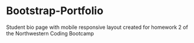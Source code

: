 # Bootstrap-Portfolio
Student bio page with mobile responsive layout created for homework 2 of the Northwestern Coding Bootcamp
